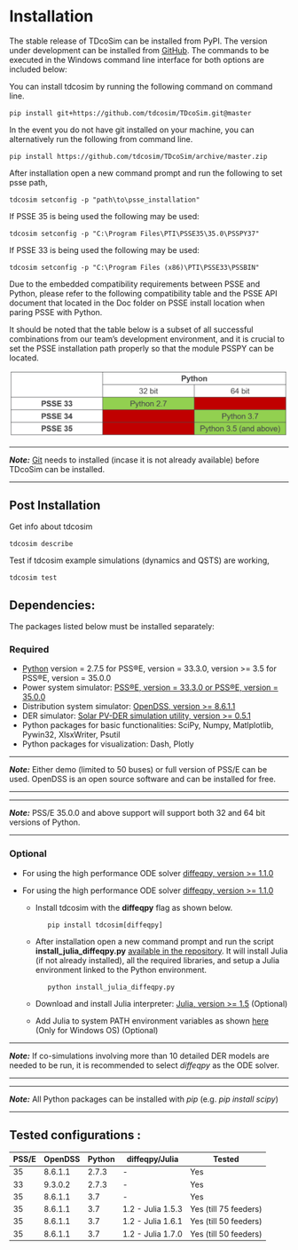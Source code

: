 # Installation
The stable release of TDcoSim can be installed from PyPI. The version under development can be installed from [GitHub](https://github.com/tdcosim/TDcoSim). The commands to be executed in the Windows command line interface for both options are included below:

You can install tdcosim by running the following command on command line.

```
pip install git+https://github.com/tdcosim/TDcoSim.git@master
```

In the event you do not have git installed on your machine, you can alternatively run the following from command line.

```
pip install https://github.com/tdcosim/TDcoSim/archive/master.zip
```

After installation open a new command prompt and run the following to set psse path,

```
tdcosim setconfig -p "path\to\psse_installation"  
```

If PSSE 35 is being used the following may be used:
```
tdcosim setconfig -p "C:\Program Files\PTI\PSSE35\35.0\PSSPY37" 
```
If PSSE 33 is being used the following may be used:
```
tdcosim setconfig -p "C:\Program Files (x86)\PTI\PSSE33\PSSBIN" 
```
Due to the embedded compatibility requirements between PSSE and Python, 
please refer to the following compatibility table and the PSSE API document that located in the Doc folder on PSSE install location when paring PSSE with Python.

It should be noted that the table below is a subset of all successful combinations from our team’s development environment, 
and it is crucial to set the PSSE installation path properly so that the module PSSPY can be located. 

![Compatibility Table PSSE-Python](images/Compatibility_table_PSSE_Python.png)

***
***Note:*** [Git](https://git-scm.com/) needs to installed  (incase it is not already available) before TDcoSim can be installed.

***

## Post Installation

Get info about tdcosim

    tdcosim describe

Test if tdcosim example simulations (dynamics and QSTS) are working,

    tdcosim test


## Dependencies:
The packages listed below must be installed separately:

### Required

* [Python](https://www.python.org/) version = 2.7.5 for PSS®E, version =  33.3.0, version >= 3.5 for PSS®E, version =  35.0.0
* Power system simulator: [PSS®E, version =  33.3.0 or PSS®E, version =  35.0.0](https://new.siemens.com/global/en/products/energy/services/transmission-distribution-smart-grid/consulting-and-planning/pss-software/pss-e.html)
* Distribution system simulator: [OpenDSS, version >= 8.6.1.1](https://sourceforge.net/projects/electricdss/) 
* DER simulator: [Solar PV-DER simulation utility, version >= 0.5.1](https://github.com/sibyjackgrove/SolarPV-DER-simulation-utility)
* Python packages for basic functionalities: SciPy, Numpy, Matlplotlib, Pywin32, XlsxWriter, Psutil
* Python packages for visualization: Dash, Plotly

***
***Note:*** Either demo (limited to 50 buses) or full version of PSS/E can be used.  OpenDSS is an open source software and can be installed for free.

***
***
***Note:*** PSS/E 35.0.0  and above support will support both 32 and 64 bit versions of Python.
***

### Optional

* For using the high performance ODE solver [diffeqpy, version >= 1.1.0](https://github.com/SciML/diffeqpy)

* For using the high performance ODE solver [diffeqpy, version >= 1.1.0](https://github.com/SciML/diffeqpy)

  * Install tdcosim with the **diffeqpy** flag as shown below.
    ```
       pip install tdcosim[diffeqpy]
    ```
  * After installation open a new command prompt and run the script **install_julia_diffeqpy.py** [available in the repository](https://github.com/tdcosim/TDcoSim/blob/v2.0.0rc2_dev/install_julia_diffeqpy.py). It will install Julia (if not already installed), all the required libraries, and setup a Julia environment linked to the Python environment.
    ```
       python install_julia_diffeqpy.py
    ```
  * Download and install Julia interpreter: [Julia, version >= 1.5](https://julialang.org/downloads/) (Optional)

  * Add Julia to system PATH environment variables as shown [here](https://julialang.org/downloads/platform/) (Only for Windows OS) (Optional)

***
***Note:*** If co-simulations involving more than 10 detailed DER models are needed to be run, it is recommended to select *diffeqpy* as the ODE solver.

***
***
***Note:*** All Python packages can be installed with *pip* (e.g. *pip install scipy*)

***

## Tested configurations :

| PSS/E | OpenDSS | Python | diffeqpy/Julia    | Tested                |
| ----- | ------- | ------ | ----------------- | --------------------- |
| 35    | 8.6.1.1 | 2.7.3  | -                 | Yes                   |
| 33    | 9.3.0.2 | 2.7.3  | -                 | Yes                   |
| 35    | 8.6.1.1 | 3.7    | -                 | Yes                   |
| 35    | 8.6.1.1 | 3.7    | 1.2 - Julia 1.5.3 | Yes (till 75 feeders) |
| 35    | 8.6.1.1 | 3.7    | 1.2 - Julia 1.6.1 | Yes (till 50 feeders) |
| 35    | 8.6.1.1 | 3.7    | 1.2 - Julia 1.7.0 | Yes (till 50 feeders) |
